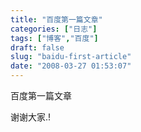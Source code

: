 ```yaml
---
title: "百度第一篇文章"
categories: ["日志"]
tags: ["博客","百度"]
draft: false
slug: "baidu-first-article"
date: "2008-03-27 01:53:07"
---
```


百度第一篇文章

谢谢大家.!
